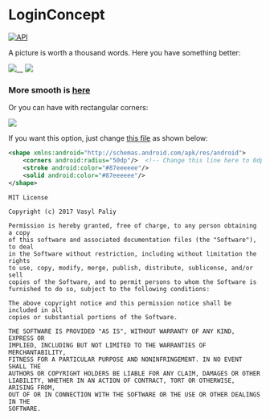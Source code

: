 # LoginConcept
[![API](https://img.shields.io/badge/API-19%2B-brightgreen.svg?style=flat)](https://android-arsenal.com/api?level=19)

A picture is worth a thousand words. Here you have something better:

![](https://github.com/vpaliyX/LoginConcept/blob/master/art/ezgif.com-video-to-gif(19).gif)__
![](https://github.com/vpaliyX/LoginConcept/blob/master/art/ezgif.com-video-to-gif(20).gif)
### More smooth is [here](https://www.youtube.com/watch?v=p83w7OPfpFI) ###

Or you can have with rectangular corners:

![](https://github.com/vpaliyX/LoginConcept/blob/master/art/final_resized.gif)

If you want this option, just change [this file](https://github.com/vpaliyX/LoginConcept/blob/master/app/src/main/res/drawable/circle.xml) as shown below:

```xml
<shape xmlns:android="http://schemas.android.com/apk/res/android">
    <corners android:radius="50dp"/>  <!-- Change this line here to 0dp -->
    <stroke android:color="#87eeeeee"/>
    <solid android:color="#87eeeeee"/>
</shape>
```


```
MIT License

Copyright (c) 2017 Vasyl Paliy

Permission is hereby granted, free of charge, to any person obtaining a copy
of this software and associated documentation files (the "Software"), to deal
in the Software without restriction, including without limitation the rights
to use, copy, modify, merge, publish, distribute, sublicense, and/or sell
copies of the Software, and to permit persons to whom the Software is
furnished to do so, subject to the following conditions:

The above copyright notice and this permission notice shall be included in all
copies or substantial portions of the Software.

THE SOFTWARE IS PROVIDED "AS IS", WITHOUT WARRANTY OF ANY KIND, EXPRESS OR
IMPLIED, INCLUDING BUT NOT LIMITED TO THE WARRANTIES OF MERCHANTABILITY,
FITNESS FOR A PARTICULAR PURPOSE AND NONINFRINGEMENT. IN NO EVENT SHALL THE
AUTHORS OR COPYRIGHT HOLDERS BE LIABLE FOR ANY CLAIM, DAMAGES OR OTHER
LIABILITY, WHETHER IN AN ACTION OF CONTRACT, TORT OR OTHERWISE, ARISING FROM,
OUT OF OR IN CONNECTION WITH THE SOFTWARE OR THE USE OR OTHER DEALINGS IN THE
SOFTWARE.
```
